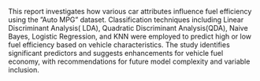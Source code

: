 This report investigates how various car attributes influence fuel efficiency using the
”Auto MPG” dataset. Classification techniques including Linear Discriminant Analysis(
LDA), Quadratic Discriminant Analysis(QDA), Naive Bayes, Logistic Regression, and
KNN were employed to predict high or low fuel efficiency based on vehicle characteristics.
The study identifies significant predictors and suggests enhancements for vehicle fuel
economy, with recommendations for future model complexity and variable inclusion.

